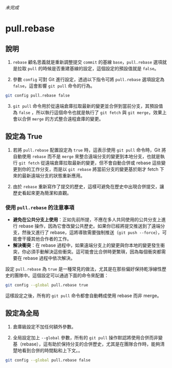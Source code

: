 _未完成_

# pull.rebase

## 說明

1. `rebase` 顧名思義就是重新調整提交 `commit` 的基線 `base`，`pull.rebase` 選項就是拉取 `pull` 的時候是否重建基線的設定，這個設定的預設值就是 `false`。

2. 參數 `config` 可對 Git 進行設定，透過以下指令可將 `pull.rebase` 選項設定為 `false`，這會影響 `git pull` 命令的行為。
```bash
git config pull.rebase false
```

3. `git pull` 命令用於從遠端倉庫拉取最新的變更並合併到當前分支，其預設值為 `false` ，所以執行這個命令也就是執行了 `git fetch` 與 `git merge`，效果上會以合併 `merge` 的方式整合遠程倉庫的變更。

## 設定為 True

1. 若將 `pull.rebase` 配置設定為 `true` 時，這表示使用 `git pull` 命令時，Git 將自動使用 `rebase` 而不是 `merge` 來整合遠端分支的變更到本地分支，也就是執行 `git fetch` 從遠端倉庫拉取最新的變更，但不會自動合併或 rebase 這些變更到你的工作分支，而是以 `git rebase` 將當前分支的變更基於剛才 fetch 下來的最新遠端分支的狀態重新應用。

2. 由於 `rebase` 重新寫作了提交的歷史，這樣可避免在歷史中出現合併提交，讓歷史看起來更為簡潔和直觀。

### 使用 `pull.rebase` 的注意事項

- **避免在公共分支上使用**：正如先前所提，不應在多人共同使用的公共分支上進行 rebase 操作，因為它會改變公共歷史。如果你已經將提交推送到了遠端分支，然後又進行了 rebase，這將導致需要強制推送（`git push --force`），可能會干擾其他合作者的工作。
- **解決衝突**：在 rebase 過程中，如果遠端分支上的變更與你本地的變更發生衝突，你必須手動解決這些衝突。這可能會比合併時更繁瑣，因為每個衝突都需要在 rebase 過程中依次解決。

設定 `pull.rebase` 為 `true` 是一種常見的做法，尤其是在那些偏好保持乾淨線性歷史的團隊中。這個設定可以通過下面的命令來配置：

```bash
git config --global pull.rebase true
```

這樣設定之後，所有的 `git pull` 命令都會自動轉成使用 rebase 而非 merge。


## 設定為全局 

1. 倉庫級設定不加任何額外參數。

2. 全局設定加上 `--global` 參數，所有的 `git pull` 操作默認將使用合併而非變基（rebase），這有助於保持分支的合併歷史，尤其是在團隊合作時，能夠清楚地看到合併的時間點和上下文。。
```bash
git config --global pull.rebase false
```
